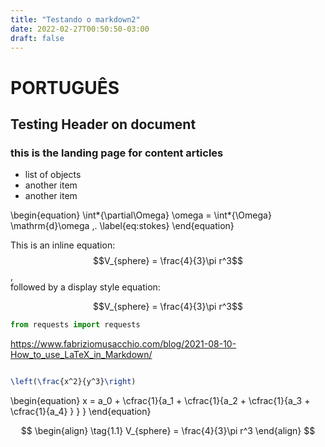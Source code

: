 ```yaml
---
title: "Testando o markdown2"
date: 2022-02-27T00:50:50-03:00
draft: false
---
```


# PORTUGUÊS

## Testing Header on document

### this is the landing page for content articles

-   list of objects
-   another item
-   another item

\begin{equation}
\int*{\partial\Omega} \omega = \int*{\Omega} \mathrm{d}\omega \,.
\label{eq:stokes}
\end{equation}

This is an inline equation: $$V_{sphere} = \frac{4}{3}\pi r^3$$,<br>
followed by a display style equation:

$$V_{sphere} = \frac{4}{3}\pi r^3$$

```python
from requests import requests
```

https://www.fabriziomusacchio.com/blog/2021-08-10-How_to_use_LaTeX_in_Markdown/

```latex

\left(\frac{x^2}{y^3}\right)

```

\begin{equation}
x = a_0 + \cfrac{1}{a_1 + \cfrac{1}{a_2 + \cfrac{1}{a_3 + \cfrac{1}{a_4} } } }
\end{equation}

$$
\begin{align}
  \tag{1.1}
  V_{sphere} = \frac{4}{3}\pi r^3
\end{align}
$$
